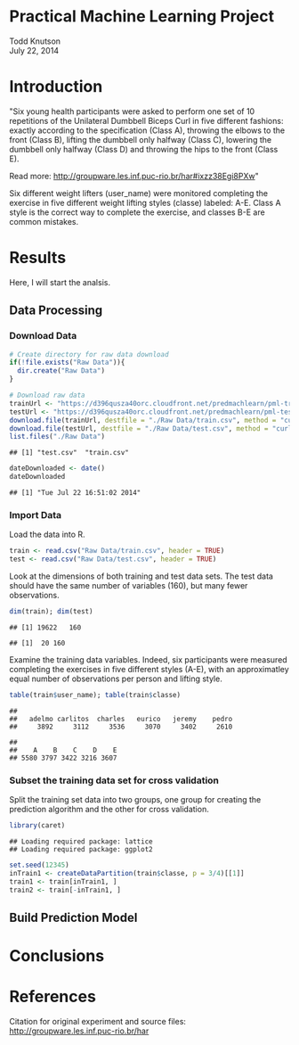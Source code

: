 # Practical Machine Learning Project
Todd Knutson  
July 22, 2014  
# Introduction
"Six young health participants were asked to perform one set of 10 repetitions of the Unilateral Dumbbell Biceps Curl in five different fashions: exactly according to the specification (Class A), throwing the elbows to the front (Class B), lifting the dumbbell only halfway (Class C), lowering the dumbbell only halfway (Class D) and throwing the hips to the front (Class E).

Read more: http://groupware.les.inf.puc-rio.br/har#ixzz38Egi8PXw"



Six different weight lifters (user_name) were monitored completing the exercise in five different weight lifting styles (classe) labeled: A-E. Class A style is the correct way to complete the exercise, and classes B-E are common mistakes.



# Results
Here, I will start the analsis.


## Data Processing

### Download Data


```r
# Create directory for raw data download
if(!file.exists("Raw Data")){
  dir.create("Raw Data")
}

# Download raw data
trainUrl <- "https://d396qusza40orc.cloudfront.net/predmachlearn/pml-training.csv"
testUrl <- "https://d396qusza40orc.cloudfront.net/predmachlearn/pml-testing.csv"
download.file(trainUrl, destfile = "./Raw Data/train.csv", method = "curl")
download.file(testUrl, destfile = "./Raw Data/test.csv", method = "curl")
list.files("./Raw Data")
```

```
## [1] "test.csv"  "train.csv"
```

```r
dateDownloaded <- date()
dateDownloaded
```

```
## [1] "Tue Jul 22 16:51:02 2014"
```

### Import Data

Load the data into R.

```r
train <- read.csv("Raw Data/train.csv", header = TRUE)
test <- read.csv("Raw Data/test.csv", header = TRUE)
```



Look at the dimensions of both training and test data sets. The test data should have the same number of variables (160), but many fewer observations.

```r
dim(train); dim(test)
```

```
## [1] 19622   160
```

```
## [1]  20 160
```



Examine the training data variables. Indeed, six participants were measured completing the exercises in five different styles (A-E), with an approximatley equal number of observations per person and lifting style.

```r
table(train$user_name); table(train$classe)
```

```
## 
##   adelmo carlitos  charles   eurico   jeremy    pedro 
##     3892     3112     3536     3070     3402     2610
```

```
## 
##    A    B    C    D    E 
## 5580 3797 3422 3216 3607
```

### Subset the training data set for cross validation


Split the training set data into two groups, one group for creating the prediction algorithm and the other for cross validation.

```r
library(caret)
```

```
## Loading required package: lattice
## Loading required package: ggplot2
```

```r
set.seed(12345)
inTrain1 <- createDataPartition(train$classe, p = 3/4)[[1]]
train1 <- train[inTrain1, ]
train2 <- train[-inTrain1, ]
```




## Build Prediction Model

# Conclusions

# References
Citation for original experiment and source files: http://groupware.les.inf.puc-rio.br/har



